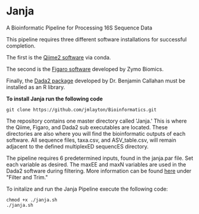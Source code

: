 # Janja
A Bioinformatic Pipeline for Processing 16S Sequence Data

This pipeline requires three different software installations for successful completion.

The first is the [Qiime2 software](https://docs.qiime2.org/2022.8/) via conda.

The second is the [Figaro software](https://github.com/Zymo-Research/figaro) developed by Zymo Biomics.

Finally, the [Dada2 package](https://benjjneb.github.io/dada2/dada-installation.html) developed by Dr. Benjamin Callahan must be installed as an R library.

**To install Janja run the following code**

```
git clone https://github.com/jmlayton/Bioinformatics.git
```

The repository contains one master directory called 'Janja.' This is where the Qiime, Figaro, and Dada2 sub executables are located. These directories are also where you will find the bioinformatic outputs of each software. All sequence files, taxa.csv, and ASV_table.csv, will remain adjacent to the defined multiplexED sequencES directory.

The pipeline requires 6 predetermined inputs, found in the janja.par file. Set each variable as desired. The maxEE and maxN variables are used in the Dada2 software during filtering. More information can be found [here](https://benjjneb.github.io/dada2/tutorial.html) under "Filter and Trim."

To initalize and run the Janja Pipeline execute the following code:

```
chmod +x ./janja.sh
./janja.sh
```
